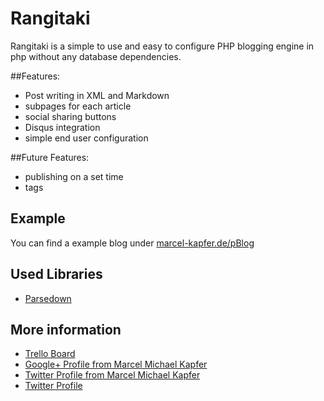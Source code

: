 # Rangitaki

Rangitaki is a simple to use and easy to configure PHP blogging engine in php without any database dependencies. 

##Features:

 - Post writing in XML and Markdown
 - subpages for each article
 - social sharing buttons 
 - Disqus integration 
 - simple end user configuration 

##Future Features:

 - publishing on a set time
 - tags

## Example
You can find a example blog under [marcel-kapfer.de/pBlog](http://marcel-kapfer.de/rangitaki/blog/)

## Used Libraries
 - [Parsedown](http://parsedown.org)
 
## More information
 - [Trello Board](https://trello.com/b/7qb5I6EQ/rangitaki)
 - [Google+ Profile from Marcel Michael Kapfer](plus.google.com/+MarcelMichaelKapfer)
 - [Twitter Profile from Marcel Michael Kapfer](twitter.com/MarcelKapfer)
 - [Twitter Profile](https://twitter.com/rangitaki)
